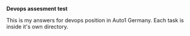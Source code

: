 **Devops assesment test**

This is my answers for devops position in Auto1 Germany. Each task is inside it's own directory.
